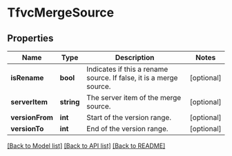 # TfvcMergeSource

## Properties
Name | Type | Description | Notes
------------ | ------------- | ------------- | -------------
**isRename** | **bool** | Indicates if this a rename source. If false, it is a merge source. | [optional] 
**serverItem** | **string** | The server item of the merge source. | [optional] 
**versionFrom** | **int** | Start of the version range. | [optional] 
**versionTo** | **int** | End of the version range. | [optional] 

[[Back to Model list]](../README.md#documentation-for-models) [[Back to API list]](../README.md#documentation-for-api-endpoints) [[Back to README]](../README.md)


